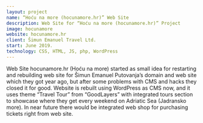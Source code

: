 ```yaml
---
layout: project
name: “Hoću na more (hocunamore.hr)” Web Site
description: Web Site for “Hoću na more (hocunamore.hr)” Project
image: hocunamore
website: hocunamore.hr
client: Šimun Emanuel Travel Ltd.
start: June 2019.
technology: CSS, HTML, JS, php, WordPress
---
```

Web Site hocunamore.hr (Hoću na more) started as small idea for restarting and rebuilding web site for Šimun Emanuel Putovanja’s domain and web site which they got year ago, but after some problems with CMS and hacks they closed it for good. Website is rebuilt using WordPress as CMS now, and it uses theme “Travel Tour” from “GoodLayers” with integrated tours section to showcase where they get every weekend on Adriatic Sea (Jadransko more). In near future there would be integrated web shop for purchasing tickets right from web site.
